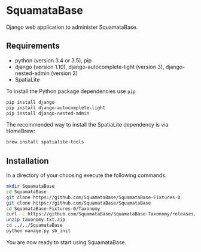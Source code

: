 # SquamataBase

Django web application to administer SquamataBase.

## Requirements
+ python (version 3.4 or 3.5), pip
+ django (version 1.10), django-autocomplete-light (version 3), django-nested-admin (version 3)
+ SpatiaLite

To install the Python package dependencies use `pip`
```bash
pip install django
pip install django-autocomplete-light
pip install django-nested-admin
```

The recommended way to install the SpatiaLite dependency is via HomeBrew:
```bash
brew install spatialite-tools
```

## Installation
In a directory of your choosing execute the following commands.
```bash
mkdir SquamataBase
cd SquamataBase
git clone https://github.com/SquamataBase/SquamataBase-Fixtures-0
git clone https://github.com/SquamataBase/SquamataBase
cd SquamataBase-Fixtures-0/Taxonomy
curl -L https://github.com/SquamataBase/SquamataBase-Taxonomy/releases/download/v1/taxonomy.txt.zip > taxonomy.txt.zip
unzip taxonomy.txt.zip
cd ../../SquamataBase
python manage.py sb_init
```
You are now ready to start using SquamataBase.
